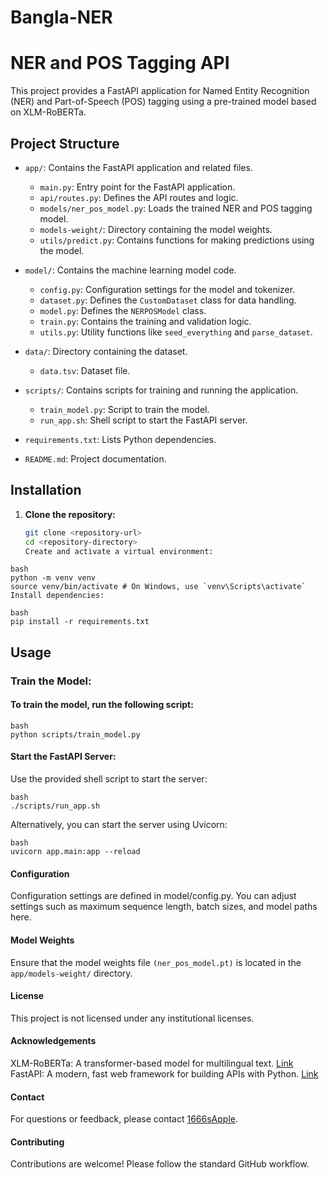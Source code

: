 # Bangla-NER

# NER and POS Tagging API

This project provides a FastAPI application for Named Entity Recognition (NER) and Part-of-Speech (POS) tagging using a pre-trained model based on XLM-RoBERTa.

## Project Structure

- `app/`: Contains the FastAPI application and related files.
  - `main.py`: Entry point for the FastAPI application.
  - `api/routes.py`: Defines the API routes and logic.
  - `models/ner_pos_model.py`: Loads the trained NER and POS tagging model.
  - `models-weight/`: Directory containing the model weights.
  - `utils/predict.py`: Contains functions for making predictions using the model.
- `model/`: Contains the machine learning model code.

  - `config.py`: Configuration settings for the model and tokenizer.
  - `dataset.py`: Defines the `CustomDataset` class for data handling.
  - `model.py`: Defines the `NERPOSModel` class.
  - `train.py`: Contains the training and validation logic.
  - `utils.py`: Utility functions like `seed_everything` and `parse_dataset`.

- `data/`: Directory containing the dataset.

  - `data.tsv`: Dataset file.

- `scripts/`: Contains scripts for training and running the application.

  - `train_model.py`: Script to train the model.
  - `run_app.sh`: Shell script to start the FastAPI server.

- `requirements.txt`: Lists Python dependencies.
- `README.md`: Project documentation.

## Installation

1. **Clone the repository:**

   ```bash
   git clone <repository-url>
   cd <repository-directory>
   Create and activate a virtual environment:
   ```

```
bash
python -m venv venv
source venv/bin/activate # On Windows, use `venv\Scripts\activate`
Install dependencies:
```

```
bash
pip install -r requirements.txt
```

## Usage

### Train the Model:

#### To train the model, run the following script:

```
bash
python scripts/train_model.py
```

#### Start the FastAPI Server:

Use the provided shell script to start the server:

```
bash
./scripts/run_app.sh
```

Alternatively, you can start the server using Uvicorn:

```
bash
uvicorn app.main:app --reload
```

#### Configuration

Configuration settings are defined in model/config.py. You can adjust settings such as maximum sequence length, batch sizes, and model paths here.

#### Model Weights

Ensure that the model weights file `(ner_pos_model.pt)` is located in the `app/models-weight/` directory.

#### License

This project is not licensed under any institutional licenses.

#### Acknowledgements

XLM-RoBERTa: A transformer-based model for multilingual text. [Link](https://huggingface.co/docs/transformers/model_doc/xlm-roberta)
FastAPI: A modern, fast web framework for building APIs with Python. [Link](https://fastapi.tiangolo.com/)

#### Contact

For questions or feedback, please contact [1666sApple](https://github.com/1666sApple).

#### Contributing

Contributions are welcome! Please follow the standard GitHub workflow.
